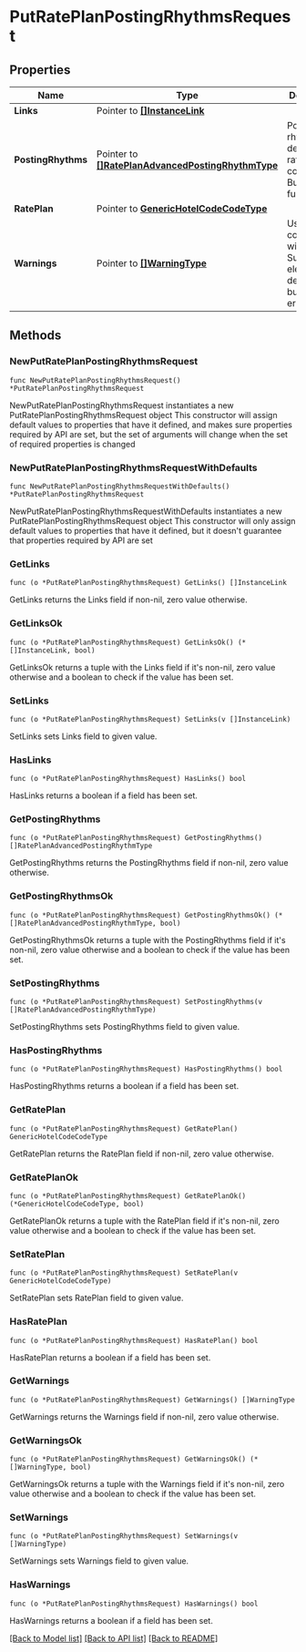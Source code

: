 # PutRatePlanPostingRhythmsRequest

## Properties

Name | Type | Description | Notes
------------ | ------------- | ------------- | -------------
**Links** | Pointer to [**[]InstanceLink**](InstanceLink.md) |  | [optional] 
**PostingRhythms** | Pointer to [**[]RatePlanAdvancedPostingRhythmType**](RatePlanAdvancedPostingRhythmType.md) | Posting rhythm details for a rate plan containing Buy x Get y functionality. | [optional] 
**RatePlan** | Pointer to [**GenericHotelCodeCodeType**](GenericHotelCodeCodeType.md) |  | [optional] 
**Warnings** | Pointer to [**[]WarningType**](WarningType.md) | Used in conjunction with the Success element to define a business error. | [optional] 

## Methods

### NewPutRatePlanPostingRhythmsRequest

`func NewPutRatePlanPostingRhythmsRequest() *PutRatePlanPostingRhythmsRequest`

NewPutRatePlanPostingRhythmsRequest instantiates a new PutRatePlanPostingRhythmsRequest object
This constructor will assign default values to properties that have it defined,
and makes sure properties required by API are set, but the set of arguments
will change when the set of required properties is changed

### NewPutRatePlanPostingRhythmsRequestWithDefaults

`func NewPutRatePlanPostingRhythmsRequestWithDefaults() *PutRatePlanPostingRhythmsRequest`

NewPutRatePlanPostingRhythmsRequestWithDefaults instantiates a new PutRatePlanPostingRhythmsRequest object
This constructor will only assign default values to properties that have it defined,
but it doesn't guarantee that properties required by API are set

### GetLinks

`func (o *PutRatePlanPostingRhythmsRequest) GetLinks() []InstanceLink`

GetLinks returns the Links field if non-nil, zero value otherwise.

### GetLinksOk

`func (o *PutRatePlanPostingRhythmsRequest) GetLinksOk() (*[]InstanceLink, bool)`

GetLinksOk returns a tuple with the Links field if it's non-nil, zero value otherwise
and a boolean to check if the value has been set.

### SetLinks

`func (o *PutRatePlanPostingRhythmsRequest) SetLinks(v []InstanceLink)`

SetLinks sets Links field to given value.

### HasLinks

`func (o *PutRatePlanPostingRhythmsRequest) HasLinks() bool`

HasLinks returns a boolean if a field has been set.

### GetPostingRhythms

`func (o *PutRatePlanPostingRhythmsRequest) GetPostingRhythms() []RatePlanAdvancedPostingRhythmType`

GetPostingRhythms returns the PostingRhythms field if non-nil, zero value otherwise.

### GetPostingRhythmsOk

`func (o *PutRatePlanPostingRhythmsRequest) GetPostingRhythmsOk() (*[]RatePlanAdvancedPostingRhythmType, bool)`

GetPostingRhythmsOk returns a tuple with the PostingRhythms field if it's non-nil, zero value otherwise
and a boolean to check if the value has been set.

### SetPostingRhythms

`func (o *PutRatePlanPostingRhythmsRequest) SetPostingRhythms(v []RatePlanAdvancedPostingRhythmType)`

SetPostingRhythms sets PostingRhythms field to given value.

### HasPostingRhythms

`func (o *PutRatePlanPostingRhythmsRequest) HasPostingRhythms() bool`

HasPostingRhythms returns a boolean if a field has been set.

### GetRatePlan

`func (o *PutRatePlanPostingRhythmsRequest) GetRatePlan() GenericHotelCodeCodeType`

GetRatePlan returns the RatePlan field if non-nil, zero value otherwise.

### GetRatePlanOk

`func (o *PutRatePlanPostingRhythmsRequest) GetRatePlanOk() (*GenericHotelCodeCodeType, bool)`

GetRatePlanOk returns a tuple with the RatePlan field if it's non-nil, zero value otherwise
and a boolean to check if the value has been set.

### SetRatePlan

`func (o *PutRatePlanPostingRhythmsRequest) SetRatePlan(v GenericHotelCodeCodeType)`

SetRatePlan sets RatePlan field to given value.

### HasRatePlan

`func (o *PutRatePlanPostingRhythmsRequest) HasRatePlan() bool`

HasRatePlan returns a boolean if a field has been set.

### GetWarnings

`func (o *PutRatePlanPostingRhythmsRequest) GetWarnings() []WarningType`

GetWarnings returns the Warnings field if non-nil, zero value otherwise.

### GetWarningsOk

`func (o *PutRatePlanPostingRhythmsRequest) GetWarningsOk() (*[]WarningType, bool)`

GetWarningsOk returns a tuple with the Warnings field if it's non-nil, zero value otherwise
and a boolean to check if the value has been set.

### SetWarnings

`func (o *PutRatePlanPostingRhythmsRequest) SetWarnings(v []WarningType)`

SetWarnings sets Warnings field to given value.

### HasWarnings

`func (o *PutRatePlanPostingRhythmsRequest) HasWarnings() bool`

HasWarnings returns a boolean if a field has been set.


[[Back to Model list]](../README.md#documentation-for-models) [[Back to API list]](../README.md#documentation-for-api-endpoints) [[Back to README]](../README.md)



